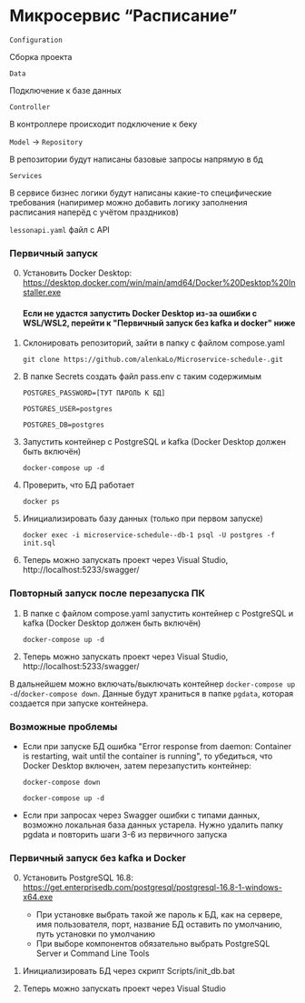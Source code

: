 # Микросервис “Расписание”
```Configuration```

Сборка проекта

```Data```

Подключение к базе данных

```Controller```

В контроллере происходит подключение к беку

```Model``` -> ```Repository```

В репозитории будут написаны базовые запросы напрямую в бд

```Services```

В сервисе бизнес логики будут написаны какие-то специфические требования
(напиример можно добавить логику заполнения расписания наперëд с учётом праздников)

```lessonapi.yaml```
файл с API

### Первичный запуск
0. Установить Docker Desktop: https://desktop.docker.com/win/main/amd64/Docker%20Desktop%20Installer.exe

   	#### Если не удастся запустить Docker Desktop из-за ошибки с WSL/WSL2, перейти к "Первичный запуск без kafka и docker" ниже

2. Склонировать репозиторий, зайти в папку с файлом compose.yaml

	`git clone https://github.com/alenkaLo/Microservice-schedule-.git`

3. В папке Secrets создать файл pass.env с таким содержимым

   	`POSTGRES_PASSWORD=[ТУТ ПАРОЛЬ К БД]`
	
 	`POSTGRES_USER=postgres`
	
 	`POSTGRES_DB=postgres`

4. Запустить контейнер с PostgreSQL и kafka (Docker Desktop должен быть включён)

	`docker-compose up -d`

5. Проверить, что БД работает

	`docker ps`

6. Инициализировать базу данных (только при первом запуске)

	`docker exec -i microservice-schedule--db-1 psql -U postgres -f init.sql`

7. Теперь можно запускать проект через Visual Studio, http://localhost:5233/swagger/

### Повторный запуск после перезапуска ПК

1. В папке с файлом compose.yaml запустить контейнер с PostgreSQL и kafka (Docker Desktop должен быть включён)

	`docker-compose up -d`

2. Теперь можно запускать проект через Visual Studio, http://localhost:5233/swagger/

В дальнейшем можно включать/выключать контейнер `docker-compose up -d`/`docker-compose down`. Данные будут храниться в папке `pgdata`, которая создается при запуске контейнера.

### Возможные проблемы

 - Если при запуске БД ошибка "Error response from daemon: Container is restarting, wait until the container is running", то убедиться, что Docker Desktop включен, затем перезапустить контейнер:

	`docker-compose down`
	
	`docker-compose up -d`
 - Если при запросах через Swagger ошибки с типами данных, возможно локальная база данных устарела. Нужно удалить папку pgdata и повторить шаги 3-6 из первичного запуска

### Первичный запуск без kafka и Docker

0. Установить PostgreSQL 16.8: https://get.enterprisedb.com/postgresql/postgresql-16.8-1-windows-x64.exe

	- При установке выбрать такой же пароль к БД, как на сервере, имя пользователя, порт, название БД оставить по умолчанию, путь установки по умолчанию
 	- При выборе компонентов обязательно выбрать PostgreSQL Server и Command Line Tools

1. Инициализировать БД через скрипт Scripts/init_db.bat

2. Теперь можно запускать проект через Visual Studio
